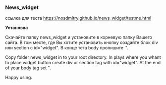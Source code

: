 ### News_widget

ссылка для теста https://nosdmitry.github.io/news_widget/testme.html

**Установка**

Скачайте папку news_widget и установите в корневую папку Вашего сайта.
В том месте, где Вы хотите установить кнопку создайте блок div или section с id="widget".
В конце тега body пропишите '<script src="./news_widget/news_widget.js"></script>'.

Copy folder news_widget in to your root directory.
In plays where you whant to place widget button create div or section tag with id="widget". At the end of your body tag set '<script src="./news_widget/news_widget.js"></script>'.

Happy using.
